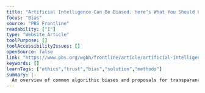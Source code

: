 ```yaml
---
title: "Artificial Intelligence Can Be Biased. Here’s What You Should Know."
focus: "Bias"
source: "PBS Frontline"
readability: ["I"]
type: "Website Article"
toolPurpose: []
toolAccessibilityIssues: []
openSource: false
link: "https://www.pbs.org/wgbh/frontline/article/artificial-intelligence-algorithmic-bias-what-you-should-know/"
keywords: []
learnTags: ["ethics","trust","bias","solution","methods"]
summary: |-
  An overview of common algorithic biases and proposals for transparancy, oversight and regulation.
---
```



